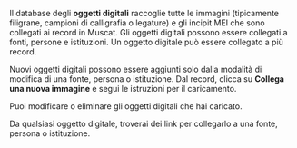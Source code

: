 Il database degli **oggetti digitali** raccoglie tutte le immagini (tipicamente filigrane, campioni di calligrafia o legature) e gli incipit MEI che sono collegati ai record in Muscat. Gli oggetti digitali possono essere collegati a fonti, persone e istituzioni. Un oggetto digitale può essere collegato a più record.

Nuovi oggetti digitali possono essere aggiunti solo dalla modalità di modifica di una fonte, persona o istituzione. Dal record, clicca su **Collega una nuova immagine** e segui le istruzioni per il caricamento.

Puoi modificare o eliminare gli oggetti digitali che hai caricato.

Da qualsiasi oggetto digitale, troverai dei link per collegarlo a una fonte, persona o istituzione.
